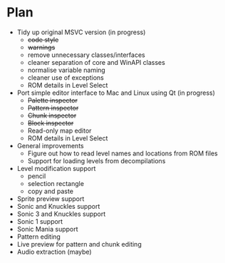 # Plan

- Tidy up original MSVC version (in progress)
  + ~~code style~~
  + ~~warnings~~
  + remove unnecessary classes/interfaces
  + cleaner separation of core and WinAPI classes
  + normalise variable naming
  + cleaner use of exceptions
  + ROM details in Level Select
- Port simple editor interface to Mac and Linux using Qt (in progress)
  + ~~Palette inspector~~
  + ~~Pattern inspector~~
  + ~~Chunk inspector~~
  + ~~Block inspector~~
  + Read-only map editor
  + ROM details in Level Select
- General improvements
  + Figure out how to read level names and locations from ROM files
  + Support for loading levels from decompilations
- Level modification support
  + pencil
  + selection rectangle
  + copy and paste
- Sprite preview support
- Sonic and Knuckles support
- Sonic 3 and Knuckles support
- Sonic 1 support
- Sonic Mania support
- Pattern editing
- Live preview for pattern and chunk editing
- Audio extraction (maybe)
